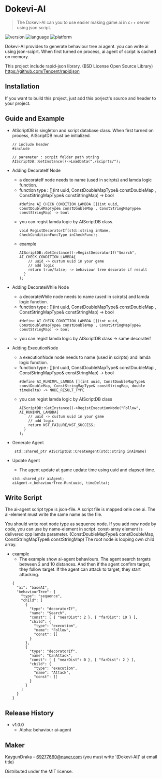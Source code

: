 # Dokevi-AI
> The Dokevi-AI can you to use easier making game ai in c++ server using json script.

![version](https://img.shields.io/badge/alpha-v1.0.0-blue.svg)
![language](https://img.shields.io/badge/language-c%2B%2B-green.svg)
![platform](https://img.shields.io/badge/platform-windows-brightgreen.svg)

Dokevi-AI provides to generate behaviour tree ai agent. you can write ai using json-sciprt.
When first turned on process, ai agent of script is cached on memory.

This project include rapid-json library. (BSD License Open Source Library)
https://github.com/Tencent/rapidjson

## Installation

If you want to build this project, just add this porject's source and header to your project.

## Guide and Example

+ AIScriptDB is singleton and script database class. When first turned on process, AIScriptDB must be initialized.
  <pre><code>// include header
  #include <AIScriptDB.h>
  
  // parameter : scrpit folder path string
  AIScriptDB::GetInstance()->LoadData("./sciprts/");
  </code></pre>

+ Adding DecorateIf Node 
  - a decorateIf node needs to name (used in scirpts) and lamda logic function.
  - function type : [](int uuid, ConstDoubleMapType& constDoubleMap , ConstStringMapType& constStringMap) -> bool
    <pre><code>#define AI_CHECK_CONDITION_LAMBDA [](int uuid, ConstDoubleMapType& constDoubleMap , ConstStringMapType& constStringMap) -> bool
    </code></pre>
  - you can regist lamda logic by AIScriptDB class.
    <pre><code>void RegistDecoratorIf(std::string inName, CheckConditionFuncType inCheckFunc);
    </code></pre>
  - example
    <pre><code>AIScriptDB::GetInstance()->RegistDecoratorIf("Search", AI_CHECK_CONDITION_LAMBDA{
        // uuid -> custum uuid in your game
        // add logic
        return true/false; -> behaviour tree decorate if result
      }
    );
    </code></pre>
    
+ Adding DecorateWhile Node 
  - a decorateWhile node needs to name (used in scirpts) and lamda logic function.
  - function type : [](int uuid, ConstDoubleMapType& constDoubleMap , ConstStringMapType& constStringMap) -> bool
    <pre><code>#define AI_CHECK_CONDITION_LAMBDA [](int uuid, ConstDoubleMapType& constDoubleMap , ConstStringMapType& constStringMap) -> bool
    </code></pre>
  - you can regist lamda logic by AIScriptDB class -> same decorateif

+ Adding ExecutionNode
  - a executionNode node needs to name (used in scirpts) and lamda logic function.
  - function type : [](int uuid, ConstDoubleMapType& constDoubleMap , ConstStringMapType& constStringMap) -> bool
    <pre><code>#define AI_RUNIMPL_LAMBDA [](int uuid, ConstDoubleMapType& constDoubleMap, ConstStringMapType& constStringMap, double timeDelta) -> NODE_RESULT_TYPE
    </code></pre>
  - you can regist lamda logic by AIScriptDB class
    <pre><code>AIScriptDB::GetInstance()->RegistExecutionNode("Follow", AI_RUNIMPL_LAMBDA{
        // uuid -> custum uuid in your game
        // add logic
        return NST_FAILURE/NST_SUCCESS;
      }
    );
    </code></pre>
    
+ Generate Agent
  <pre><code> std::shared_ptr<Agent> AIScriptDB::CreateAgent(std::string inAiName) </code></pre>

+ Update Agent
  - The agent update at game update time using uuid and elapsed time.
  <pre><code>std::shared_ptr<Agent> aiAgent;
  aiAgent->_behaviourTree.Run(uuid, timeDelta);
  </code></pre>

## Write Script

The ai-agent script type is json-file. A script file is mapped onle one ai. The ai-element must write the same name as the file.

You should write root node type as sequence node. If you add new node by code, you can use by name-element in script. const-array element is delivered cpp lamda parameter. (ConstDoubleMapType& constDoubleMap, ConstStringMapType& constStringMap) The root node is looping own child array.

+ example
  - The example show ai-agent behaviours. The agent search targets between 2 and 10 distances. And then if the agent confirm target, they follow target. If the agent can attack to target, they start attacking.
  <pre><code>{
    "ai": "baseAI",
    "behaviourTree": {
      "type": "sequence",
      "child": [
        {
          "type": "decoratorIf",
          "name": "Search",
          "const": [ { "nearDist": 2 }, { "farDist": 10 } ],
          "child": {
            "type": "execution",
            "name": "Follow",
            "const": []
          }
        },
        {
          "type": "decoratorIf",
          "name": "CanAttack",
          "const": [ { "nearDist": 0 }, { "farDist": 2 } ],
          "child": {
            "type": "execution",
            "name": "Attack",
            "const": []
          }
        }
      ]
    }
  }
  </code></pre>
  
## Release History

* v1.0.0
    * Alpha: behaviour ai-agent

## Maker

KaygunDraka – 69277660@naver.com (you must write '[Dokevi-AI]' at email title)

Distributed under the MIT license.
